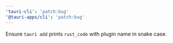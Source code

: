 ```yaml
---
'tauri-cli': 'patch:bug'
'@tauri-apps/cli': 'patch:bug'
---
```


Ensure `tauri add` prints `rust_code` with plugin name in snake case.

